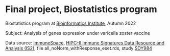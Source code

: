 # **Final project, Biostatistics program**
Biostatistics program at [Bioinformatics Institute](https://bioinf.me/education/stat), Autumn 2022

Subject: Analysis of genes expression under varicella zoster vaccine

Data source: [ImmuneSpace](https://www.immunespace.org/), [HIPC-II Immune Signatures Data Resource and Analysis (IS2)](https://www.immunespace.org/project/home/Integrative_Public_Study/begin.view?SDY=IS2), file all_noNorm_withResponse_eset.rds, study [SDY984](https://www.immport.org/shared/study/SDY984)
